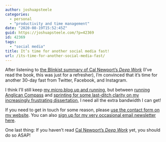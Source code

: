```yaml
---
author: joshuapsteele
categories:
  - personal
  - "productivity and time management"
date: "2020-08-19T15:52:45Z"
guid: https://joshuapsteele.com/?p=42369
id: 42369
tags:
  - "social media"
title: It’s time for another social media fast!
url: /its-time-for-another-social-media-fast/
---
```


After listening to [the Blinkist summary of Cal Newport’s *Deep Work*](https://www.blinkist.com/en/books/deep-work-en) (I’ve read the book, this was just for a refresher), I’m convinced that it’s time for another 30-day fast from Twitter, Facebook, and Instagram.

I think I’ll still keep [my micro.blog up and running](https://micro.blog/joshuapsteele), but between [running Anglican Compass](https://anglicancompass.com) and [sprinting for some last-ditch clarity on my increasingly frustrating dissertation](https://joshuapsteele.com/the-phd-plan-or-the-lack-thereof/), I need all the extra bandwidth I can get!

If you need to get in touch for some reason, please [use the contact form on my website](https://joshuapsteele.com/contact/). You can also [sign up for my very occasional email newsletter here](https://buttondown.email/joshuapsteele).

One last thing: If you haven’t read [Cal Newport’s *Deep Work*](https://www.calnewport.com/books/deep-work/) yet, you should do so ASAP!